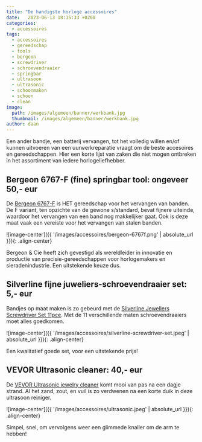 ```yaml
---
title: "De handigste horloge accessoires"
date:   2023-06-13 18:15:33 +0200
categories:
  - accessoires
tags:
  - accessoires
  - gereedschap
  - tools
  - bergeon
  - screwdriver
  - schroevendraaier
  - springbar
  - ultrasoon
  - ultrasonic
  - schoonmaken
  - schoon
  - clean
image: 
  path: /images/algemeen/banner/werkbank.jpg
  thumbnail: /images/algemeen/banner/werkbank.jpg
author: daan
---
```

Een ander bandje, een batterij vervangen, tot het volledig willen en/of kunnen uitvoeren van een uurwerkreparatie vraagt om de beste accesoires en gereedschappen. Hier een korte lijst van zaken die niet mogen ontbreken in het assortiment van iedere horlogeliefhebber.

## Bergeon 6767-F (fine) springbar tool: ongeveer 50,- eur
De [Bergeon 6767-F](https://www.bergeon.swiss/outil-aux-barrette-en-acier-avec-pointe-et-fourchette-fine-longueur-145-mm.html) is HET gereedschap voor het vervangen van banden. De F variant, ten opzichte van de gewone s/standard, bevat  fijnere uiteinde, waardoor het vervangen van een band nog makkelijker gaat. Ook is deze maat vaak een vereiste voor het vervangen van stalen banden.

![image-center]({{ '/images/accessoires/bergeon-6767f.png' | absolute_url }}){: .align-center}

Bergeon & Cie heeft zich gevestigd als wereldleider in innovatie en productie van precisie-gereedschappen voor horlogemakers en sieradenindustrie. Een uitstekende keuze dus.

## Silverline fijne juweliers-schroevendraaier set: 5,- eur
Bandjes op maat maken is zo gebeurd met de [Silverline Jewellers Screwdriver Set 11pce](https://www.silverlinetools.com/en-GB/Product/ProductDetail?ModelName=633602). Met de 11 verschillende maten schroevendraaiers moet alles goedkomen.

![image-center]({{ '/images/accessoires/silverline-screwdriver-set.jpeg' | absolute_url }}){: .align-center}

Een kwalitatief goede set, voor een uitstekende prijs!

## VEVOR Ultrasonic cleaner: 40,- eur
De [VEVOR Ultrasonic jewelry cleaner](https://eur.vevor.com/ultrasonic-cleaner-c_11064/vevor-ultrasonic-cleaner-ultrasound-cleaning-machine-500ml-white-for-jewelry-p_010599447200) komt mooi van pas na een dagje strand. Al het zand, zout, en vuil is zo verdwenen na een korte duik in deze ultrasoon reiniger.

![image-center]({{ '/images/accessoires/ultrasonic.jpeg' | absolute_url }}){: .align-center}

Simpel, snel, om vervolgens weer een glimmede knaller om de arm te hebben!
